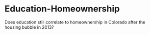 # Education-Homeownership
Does education still correlate to homeownership in Colorado after the housing bubble in 2013?
